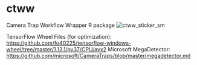 # ctww
Camera Trap Workflow Wrapper R package
![ctww_sticker_sm](https://user-images.githubusercontent.com/81387018/132911788-6fc71d8b-30df-4a25-9ac4-53107e69de06.png)



TensorFlow Wheel Files (for optimization): https://github.com/fo40225/tensorflow-windows-wheel/tree/master/1.13.1/py37/CPU/avx2
Microsoft MegaDetector: https://github.com/microsoft/CameraTraps/blob/master/megadetector.md

